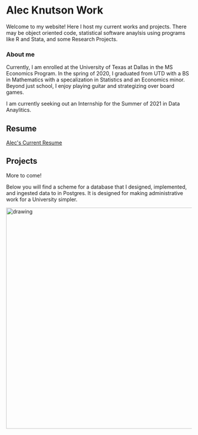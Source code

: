 # Alec Knutson Work

Welcome to my website! Here I host my current works and projects. There may be object oriented code, statistical software anaylsis using programs like R and Stata, and some Research Projects.

### About me
Currently, I am enrolled at the University of Texas at Dallas in the MS Economics Program.  In the spring of 2020, I graduated from UTD with a BS in Mathematics with a specalization in Statistics and an Economics minor.  Beyond just school, I enjoy playing guitar and strategizing over board games.

I am currently seeking out an Internship for the Summer of 2021 in Data Anaylitics.

## Resume
[Alec's Current Resume](Alec.s.Resume.2021.Sept.pdf)


## Projects
More to come!

Below you will find a scheme for a database that I designed, implemented, and ingested data to in Postgres.  It is designed for making administrative work for a University simpler.

<img src="https://user-images.githubusercontent.com/42585340/115778967-fe245c00-a37c-11eb-9bfd-28e2246232da.PNG" alt="drawing" width="600"/>
